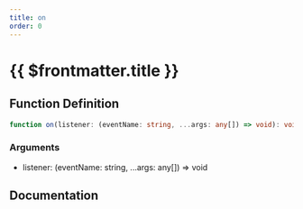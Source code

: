 ```yaml
---
title: on
order: 0
---
```


# {{ $frontmatter.title }}

## Function Definition

```ts
function on(listener: (eventName: string, ...args: any[]) => void): void;
```

### Arguments

* listener: (eventName: string, ...args: any[]) =\> void

## Documentation

<!--@include: ./parts/on.md-->
